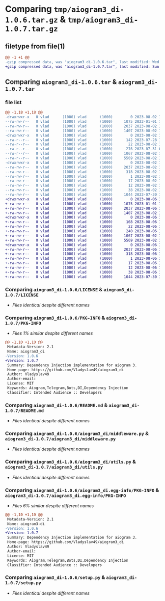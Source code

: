 # Comparing `tmp/aiogram3_di-1.0.6.tar.gz` & `tmp/aiogram3_di-1.0.7.tar.gz`

## filetype from file(1)

```diff
@@ -1 +1 @@
-gzip compressed data, was "aiogram3_di-1.0.6.tar", last modified: Wed Aug  2 12:30:33 2023, max compression
+gzip compressed data, was "aiogram3_di-1.0.7.tar", last modified: Sun Aug  6 12:58:41 2023, max compression
```

## Comparing `aiogram3_di-1.0.6.tar` & `aiogram3_di-1.0.7.tar`

### file list

```diff
@@ -1,18 +1,18 @@
-drwxrwxr-x   0 vlad      (1000) vlad      (1000)        0 2023-08-02 12:30:33.252182 aiogram3_di-1.0.6/
--rw-rw-r--   0 vlad      (1000) vlad      (1000)     1075 2023-01-01 13:29:08.000000 aiogram3_di-1.0.6/LICENSE
--rw-rw-r--   0 vlad      (1000) vlad      (1000)     2037 2023-08-02 12:30:33.252182 aiogram3_di-1.0.6/PKG-INFO
--rw-rw-r--   0 vlad      (1000) vlad      (1000)     1407 2023-08-02 12:12:17.000000 aiogram3_di-1.0.6/README.md
-drwxrwxr-x   0 vlad      (1000) vlad      (1000)        0 2023-08-02 12:30:33.252182 aiogram3_di-1.0.6/aiogram3_di/
--rw-r--r--   0 vlad      (1000) vlad      (1000)      142 2023-07-28 19:36:21.000000 aiogram3_di-1.0.6/aiogram3_di/__init__.py
--rw-r--r--   0 vlad      (1000) vlad      (1000)       22 2023-08-02 12:30:28.000000 aiogram3_di-1.0.6/aiogram3_di/_version.py
--rw-r--r--   0 vlad      (1000) vlad      (1000)      276 2023-07-31 08:28:38.000000 aiogram3_di-1.0.6/aiogram3_di/depends.py
--rw-r--r--   0 vlad      (1000) vlad      (1000)     1067 2023-08-02 12:10:09.000000 aiogram3_di-1.0.6/aiogram3_di/middleware.py
--rw-r--r--   0 vlad      (1000) vlad      (1000)     5569 2023-08-02 12:28:07.000000 aiogram3_di-1.0.6/aiogram3_di/utils.py
-drwxrwxr-x   0 vlad      (1000) vlad      (1000)        0 2023-08-02 12:30:33.252182 aiogram3_di-1.0.6/aiogram3_di.egg-info/
--rw-rw-r--   0 vlad      (1000) vlad      (1000)     2037 2023-08-02 12:30:33.000000 aiogram3_di-1.0.6/aiogram3_di.egg-info/PKG-INFO
--rw-rw-r--   0 vlad      (1000) vlad      (1000)      318 2023-08-02 12:30:33.000000 aiogram3_di-1.0.6/aiogram3_di.egg-info/SOURCES.txt
--rw-rw-r--   0 vlad      (1000) vlad      (1000)        1 2023-08-02 12:30:33.000000 aiogram3_di-1.0.6/aiogram3_di.egg-info/dependency_links.txt
--rw-rw-r--   0 vlad      (1000) vlad      (1000)       17 2023-08-02 12:30:33.000000 aiogram3_di-1.0.6/aiogram3_di.egg-info/requires.txt
--rw-rw-r--   0 vlad      (1000) vlad      (1000)       12 2023-08-02 12:30:33.000000 aiogram3_di-1.0.6/aiogram3_di.egg-info/top_level.txt
--rw-rw-r--   0 vlad      (1000) vlad      (1000)       38 2023-08-02 12:30:33.252182 aiogram3_di-1.0.6/setup.cfg
--rw-rw-r--   0 vlad      (1000) vlad      (1000)     1044 2023-07-30 19:11:38.000000 aiogram3_di-1.0.6/setup.py
+drwxrwxr-x   0 vlad      (1000) vlad      (1000)        0 2023-08-06 12:58:41.015772 aiogram3_di-1.0.7/
+-rw-rw-r--   0 vlad      (1000) vlad      (1000)     1075 2023-01-01 13:29:08.000000 aiogram3_di-1.0.7/LICENSE
+-rw-rw-r--   0 vlad      (1000) vlad      (1000)     2037 2023-08-06 12:58:41.015772 aiogram3_di-1.0.7/PKG-INFO
+-rw-rw-r--   0 vlad      (1000) vlad      (1000)     1407 2023-08-02 12:12:17.000000 aiogram3_di-1.0.7/README.md
+drwxrwxr-x   0 vlad      (1000) vlad      (1000)        0 2023-08-06 12:58:41.015772 aiogram3_di-1.0.7/aiogram3_di/
+-rw-rw-r--   0 vlad      (1000) vlad      (1000)      168 2023-08-06 12:56:40.000000 aiogram3_di-1.0.7/aiogram3_di/__init__.py
+-rw-rw-r--   0 vlad      (1000) vlad      (1000)       22 2023-08-06 12:55:17.000000 aiogram3_di-1.0.7/aiogram3_di/_version.py
+-rw-rw-r--   0 vlad      (1000) vlad      (1000)      240 2023-08-06 12:50:50.000000 aiogram3_di-1.0.7/aiogram3_di/depends.py
+-rw-rw-r--   0 vlad      (1000) vlad      (1000)     1067 2023-08-02 12:10:09.000000 aiogram3_di-1.0.7/aiogram3_di/middleware.py
+-rw-rw-r--   0 vlad      (1000) vlad      (1000)     5569 2023-08-02 12:28:07.000000 aiogram3_di-1.0.7/aiogram3_di/utils.py
+drwxrwxr-x   0 vlad      (1000) vlad      (1000)        0 2023-08-06 12:58:41.015772 aiogram3_di-1.0.7/aiogram3_di.egg-info/
+-rw-rw-r--   0 vlad      (1000) vlad      (1000)     2037 2023-08-06 12:58:40.000000 aiogram3_di-1.0.7/aiogram3_di.egg-info/PKG-INFO
+-rw-rw-r--   0 vlad      (1000) vlad      (1000)      318 2023-08-06 12:58:40.000000 aiogram3_di-1.0.7/aiogram3_di.egg-info/SOURCES.txt
+-rw-rw-r--   0 vlad      (1000) vlad      (1000)        1 2023-08-06 12:58:40.000000 aiogram3_di-1.0.7/aiogram3_di.egg-info/dependency_links.txt
+-rw-rw-r--   0 vlad      (1000) vlad      (1000)       17 2023-08-06 12:58:40.000000 aiogram3_di-1.0.7/aiogram3_di.egg-info/requires.txt
+-rw-rw-r--   0 vlad      (1000) vlad      (1000)       12 2023-08-06 12:58:40.000000 aiogram3_di-1.0.7/aiogram3_di.egg-info/top_level.txt
+-rw-rw-r--   0 vlad      (1000) vlad      (1000)       38 2023-08-06 12:58:41.015772 aiogram3_di-1.0.7/setup.cfg
+-rw-rw-r--   0 vlad      (1000) vlad      (1000)     1044 2023-07-30 19:11:38.000000 aiogram3_di-1.0.7/setup.py
```

### Comparing `aiogram3_di-1.0.6/LICENSE` & `aiogram3_di-1.0.7/LICENSE`

 * *Files identical despite different names*

### Comparing `aiogram3_di-1.0.6/PKG-INFO` & `aiogram3_di-1.0.7/PKG-INFO`

 * *Files 1% similar despite different names*

```diff
@@ -1,10 +1,10 @@
 Metadata-Version: 2.1
 Name: aiogram3_di
-Version: 1.0.6
+Version: 1.0.7
 Summary: Dependency Injection implementation for aiogram 3.
 Home-page: https://github.com/Vladyslav49/aiogram3_di
 Author: Vladyslav49
 Author-email: 
 License: MIT
 Keywords: Aiogram,Telegram,Bots,DI,Dependency Injection
 Classifier: Intended Audience :: Developers
```

### Comparing `aiogram3_di-1.0.6/README.md` & `aiogram3_di-1.0.7/README.md`

 * *Files identical despite different names*

### Comparing `aiogram3_di-1.0.6/aiogram3_di/middleware.py` & `aiogram3_di-1.0.7/aiogram3_di/middleware.py`

 * *Files identical despite different names*

### Comparing `aiogram3_di-1.0.6/aiogram3_di/utils.py` & `aiogram3_di-1.0.7/aiogram3_di/utils.py`

 * *Files identical despite different names*

### Comparing `aiogram3_di-1.0.6/aiogram3_di.egg-info/PKG-INFO` & `aiogram3_di-1.0.7/aiogram3_di.egg-info/PKG-INFO`

 * *Files 6% similar despite different names*

```diff
@@ -1,10 +1,10 @@
 Metadata-Version: 2.1
 Name: aiogram3-di
-Version: 1.0.6
+Version: 1.0.7
 Summary: Dependency Injection implementation for aiogram 3.
 Home-page: https://github.com/Vladyslav49/aiogram3_di
 Author: Vladyslav49
 Author-email: 
 License: MIT
 Keywords: Aiogram,Telegram,Bots,DI,Dependency Injection
 Classifier: Intended Audience :: Developers
```

### Comparing `aiogram3_di-1.0.6/setup.py` & `aiogram3_di-1.0.7/setup.py`

 * *Files identical despite different names*

